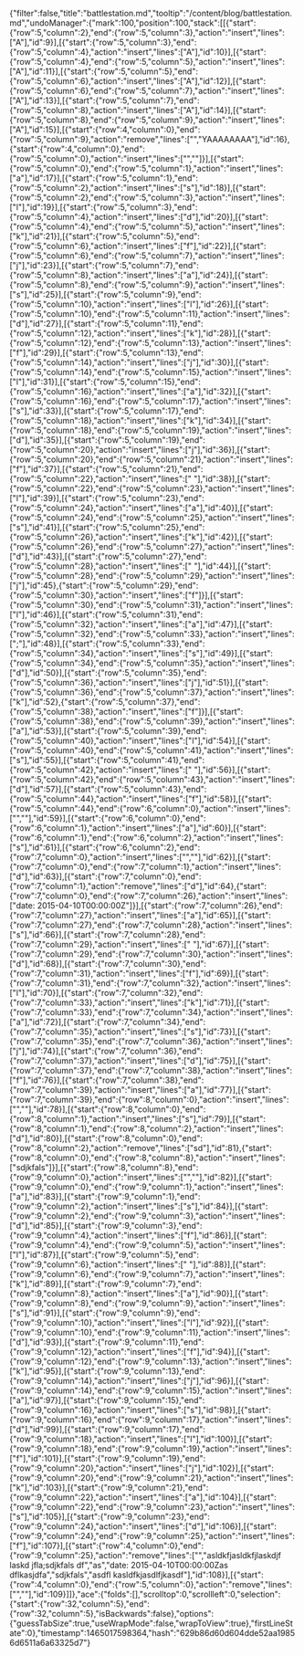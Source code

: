 {"filter":false,"title":"battlestation.md","tooltip":"/content/blog/battlestation.md","undoManager":{"mark":100,"position":100,"stack":[[{"start":{"row":5,"column":2},"end":{"row":5,"column":3},"action":"insert","lines":["A"],"id":9}],[{"start":{"row":5,"column":3},"end":{"row":5,"column":4},"action":"insert","lines":["A"],"id":10}],[{"start":{"row":5,"column":4},"end":{"row":5,"column":5},"action":"insert","lines":["A"],"id":11}],[{"start":{"row":5,"column":5},"end":{"row":5,"column":6},"action":"insert","lines":["A"],"id":12}],[{"start":{"row":5,"column":6},"end":{"row":5,"column":7},"action":"insert","lines":["A"],"id":13}],[{"start":{"row":5,"column":7},"end":{"row":5,"column":8},"action":"insert","lines":["A"],"id":14}],[{"start":{"row":5,"column":8},"end":{"row":5,"column":9},"action":"insert","lines":["A"],"id":15}],[{"start":{"row":4,"column":0},"end":{"row":5,"column":9},"action":"remove","lines":["","YAAAAAAAA"],"id":16},{"start":{"row":4,"column":0},"end":{"row":5,"column":0},"action":"insert","lines":["",""]}],[{"start":{"row":5,"column":0},"end":{"row":5,"column":1},"action":"insert","lines":["a"],"id":17}],[{"start":{"row":5,"column":1},"end":{"row":5,"column":2},"action":"insert","lines":["s"],"id":18}],[{"start":{"row":5,"column":2},"end":{"row":5,"column":3},"action":"insert","lines":["l"],"id":19}],[{"start":{"row":5,"column":3},"end":{"row":5,"column":4},"action":"insert","lines":["d"],"id":20}],[{"start":{"row":5,"column":4},"end":{"row":5,"column":5},"action":"insert","lines":["k"],"id":21}],[{"start":{"row":5,"column":5},"end":{"row":5,"column":6},"action":"insert","lines":["f"],"id":22}],[{"start":{"row":5,"column":6},"end":{"row":5,"column":7},"action":"insert","lines":["j"],"id":23}],[{"start":{"row":5,"column":7},"end":{"row":5,"column":8},"action":"insert","lines":["a"],"id":24}],[{"start":{"row":5,"column":8},"end":{"row":5,"column":9},"action":"insert","lines":["s"],"id":25}],[{"start":{"row":5,"column":9},"end":{"row":5,"column":10},"action":"insert","lines":["l"],"id":26}],[{"start":{"row":5,"column":10},"end":{"row":5,"column":11},"action":"insert","lines":["d"],"id":27}],[{"start":{"row":5,"column":11},"end":{"row":5,"column":12},"action":"insert","lines":["k"],"id":28}],[{"start":{"row":5,"column":12},"end":{"row":5,"column":13},"action":"insert","lines":["f"],"id":29}],[{"start":{"row":5,"column":13},"end":{"row":5,"column":14},"action":"insert","lines":["j"],"id":30}],[{"start":{"row":5,"column":14},"end":{"row":5,"column":15},"action":"insert","lines":["l"],"id":31}],[{"start":{"row":5,"column":15},"end":{"row":5,"column":16},"action":"insert","lines":["a"],"id":32}],[{"start":{"row":5,"column":16},"end":{"row":5,"column":17},"action":"insert","lines":["s"],"id":33}],[{"start":{"row":5,"column":17},"end":{"row":5,"column":18},"action":"insert","lines":["k"],"id":34}],[{"start":{"row":5,"column":18},"end":{"row":5,"column":19},"action":"insert","lines":["d"],"id":35}],[{"start":{"row":5,"column":19},"end":{"row":5,"column":20},"action":"insert","lines":["j"],"id":36}],[{"start":{"row":5,"column":20},"end":{"row":5,"column":21},"action":"insert","lines":["f"],"id":37}],[{"start":{"row":5,"column":21},"end":{"row":5,"column":22},"action":"insert","lines":[" "],"id":38}],[{"start":{"row":5,"column":22},"end":{"row":5,"column":23},"action":"insert","lines":["l"],"id":39}],[{"start":{"row":5,"column":23},"end":{"row":5,"column":24},"action":"insert","lines":["a"],"id":40}],[{"start":{"row":5,"column":24},"end":{"row":5,"column":25},"action":"insert","lines":["s"],"id":41}],[{"start":{"row":5,"column":25},"end":{"row":5,"column":26},"action":"insert","lines":["k"],"id":42}],[{"start":{"row":5,"column":26},"end":{"row":5,"column":27},"action":"insert","lines":["d"],"id":43}],[{"start":{"row":5,"column":27},"end":{"row":5,"column":28},"action":"insert","lines":[" "],"id":44}],[{"start":{"row":5,"column":28},"end":{"row":5,"column":29},"action":"insert","lines":["j"],"id":45},{"start":{"row":5,"column":29},"end":{"row":5,"column":30},"action":"insert","lines":["f"]}],[{"start":{"row":5,"column":30},"end":{"row":5,"column":31},"action":"insert","lines":["l"],"id":46}],[{"start":{"row":5,"column":31},"end":{"row":5,"column":32},"action":"insert","lines":["a"],"id":47}],[{"start":{"row":5,"column":32},"end":{"row":5,"column":33},"action":"insert","lines":[";"],"id":48}],[{"start":{"row":5,"column":33},"end":{"row":5,"column":34},"action":"insert","lines":["s"],"id":49}],[{"start":{"row":5,"column":34},"end":{"row":5,"column":35},"action":"insert","lines":["d"],"id":50}],[{"start":{"row":5,"column":35},"end":{"row":5,"column":36},"action":"insert","lines":["j"],"id":51}],[{"start":{"row":5,"column":36},"end":{"row":5,"column":37},"action":"insert","lines":["k"],"id":52},{"start":{"row":5,"column":37},"end":{"row":5,"column":38},"action":"insert","lines":["f"]}],[{"start":{"row":5,"column":38},"end":{"row":5,"column":39},"action":"insert","lines":["a"],"id":53}],[{"start":{"row":5,"column":39},"end":{"row":5,"column":40},"action":"insert","lines":["l"],"id":54}],[{"start":{"row":5,"column":40},"end":{"row":5,"column":41},"action":"insert","lines":["s"],"id":55}],[{"start":{"row":5,"column":41},"end":{"row":5,"column":42},"action":"insert","lines":[" "],"id":56}],[{"start":{"row":5,"column":42},"end":{"row":5,"column":43},"action":"insert","lines":["d"],"id":57}],[{"start":{"row":5,"column":43},"end":{"row":5,"column":44},"action":"insert","lines":["f"],"id":58}],[{"start":{"row":5,"column":44},"end":{"row":6,"column":0},"action":"insert","lines":["",""],"id":59}],[{"start":{"row":6,"column":0},"end":{"row":6,"column":1},"action":"insert","lines":["a"],"id":60}],[{"start":{"row":6,"column":1},"end":{"row":6,"column":2},"action":"insert","lines":["s"],"id":61}],[{"start":{"row":6,"column":2},"end":{"row":7,"column":0},"action":"insert","lines":["",""],"id":62}],[{"start":{"row":7,"column":0},"end":{"row":7,"column":1},"action":"insert","lines":["d"],"id":63}],[{"start":{"row":7,"column":0},"end":{"row":7,"column":1},"action":"remove","lines":["d"],"id":64},{"start":{"row":7,"column":0},"end":{"row":7,"column":26},"action":"insert","lines":["date: 2015-04-10T00:00:00Z"]}],[{"start":{"row":7,"column":26},"end":{"row":7,"column":27},"action":"insert","lines":["a"],"id":65}],[{"start":{"row":7,"column":27},"end":{"row":7,"column":28},"action":"insert","lines":["s"],"id":66}],[{"start":{"row":7,"column":28},"end":{"row":7,"column":29},"action":"insert","lines":[" "],"id":67}],[{"start":{"row":7,"column":29},"end":{"row":7,"column":30},"action":"insert","lines":["d"],"id":68}],[{"start":{"row":7,"column":30},"end":{"row":7,"column":31},"action":"insert","lines":["f"],"id":69}],[{"start":{"row":7,"column":31},"end":{"row":7,"column":32},"action":"insert","lines":["l"],"id":70}],[{"start":{"row":7,"column":32},"end":{"row":7,"column":33},"action":"insert","lines":["k"],"id":71}],[{"start":{"row":7,"column":33},"end":{"row":7,"column":34},"action":"insert","lines":["a"],"id":72}],[{"start":{"row":7,"column":34},"end":{"row":7,"column":35},"action":"insert","lines":["s"],"id":73}],[{"start":{"row":7,"column":35},"end":{"row":7,"column":36},"action":"insert","lines":["j"],"id":74}],[{"start":{"row":7,"column":36},"end":{"row":7,"column":37},"action":"insert","lines":["d"],"id":75}],[{"start":{"row":7,"column":37},"end":{"row":7,"column":38},"action":"insert","lines":["f"],"id":76}],[{"start":{"row":7,"column":38},"end":{"row":7,"column":39},"action":"insert","lines":["a"],"id":77}],[{"start":{"row":7,"column":39},"end":{"row":8,"column":0},"action":"insert","lines":["",""],"id":78}],[{"start":{"row":8,"column":0},"end":{"row":8,"column":1},"action":"insert","lines":["s"],"id":79}],[{"start":{"row":8,"column":1},"end":{"row":8,"column":2},"action":"insert","lines":["d"],"id":80}],[{"start":{"row":8,"column":0},"end":{"row":8,"column":2},"action":"remove","lines":["sd"],"id":81},{"start":{"row":8,"column":0},"end":{"row":8,"column":8},"action":"insert","lines":["sdjkfals"]}],[{"start":{"row":8,"column":8},"end":{"row":9,"column":0},"action":"insert","lines":["",""],"id":82}],[{"start":{"row":9,"column":0},"end":{"row":9,"column":1},"action":"insert","lines":["a"],"id":83}],[{"start":{"row":9,"column":1},"end":{"row":9,"column":2},"action":"insert","lines":["s"],"id":84}],[{"start":{"row":9,"column":2},"end":{"row":9,"column":3},"action":"insert","lines":["d"],"id":85}],[{"start":{"row":9,"column":3},"end":{"row":9,"column":4},"action":"insert","lines":["f"],"id":86}],[{"start":{"row":9,"column":4},"end":{"row":9,"column":5},"action":"insert","lines":["l"],"id":87}],[{"start":{"row":9,"column":5},"end":{"row":9,"column":6},"action":"insert","lines":[" "],"id":88}],[{"start":{"row":9,"column":6},"end":{"row":9,"column":7},"action":"insert","lines":["k"],"id":89}],[{"start":{"row":9,"column":7},"end":{"row":9,"column":8},"action":"insert","lines":["a"],"id":90}],[{"start":{"row":9,"column":8},"end":{"row":9,"column":9},"action":"insert","lines":["s"],"id":91}],[{"start":{"row":9,"column":9},"end":{"row":9,"column":10},"action":"insert","lines":["l"],"id":92}],[{"start":{"row":9,"column":10},"end":{"row":9,"column":11},"action":"insert","lines":["d"],"id":93}],[{"start":{"row":9,"column":11},"end":{"row":9,"column":12},"action":"insert","lines":["f"],"id":94}],[{"start":{"row":9,"column":12},"end":{"row":9,"column":13},"action":"insert","lines":["k"],"id":95}],[{"start":{"row":9,"column":13},"end":{"row":9,"column":14},"action":"insert","lines":["j"],"id":96}],[{"start":{"row":9,"column":14},"end":{"row":9,"column":15},"action":"insert","lines":["a"],"id":97}],[{"start":{"row":9,"column":15},"end":{"row":9,"column":16},"action":"insert","lines":["s"],"id":98}],[{"start":{"row":9,"column":16},"end":{"row":9,"column":17},"action":"insert","lines":["d"],"id":99}],[{"start":{"row":9,"column":17},"end":{"row":9,"column":18},"action":"insert","lines":["l"],"id":100}],[{"start":{"row":9,"column":18},"end":{"row":9,"column":19},"action":"insert","lines":["f"],"id":101}],[{"start":{"row":9,"column":19},"end":{"row":9,"column":20},"action":"insert","lines":["j"],"id":102}],[{"start":{"row":9,"column":20},"end":{"row":9,"column":21},"action":"insert","lines":["k"],"id":103}],[{"start":{"row":9,"column":21},"end":{"row":9,"column":22},"action":"insert","lines":["a"],"id":104}],[{"start":{"row":9,"column":22},"end":{"row":9,"column":23},"action":"insert","lines":["s"],"id":105}],[{"start":{"row":9,"column":23},"end":{"row":9,"column":24},"action":"insert","lines":["d"],"id":106}],[{"start":{"row":9,"column":24},"end":{"row":9,"column":25},"action":"insert","lines":["f"],"id":107}],[{"start":{"row":4,"column":0},"end":{"row":9,"column":25},"action":"remove","lines":["","asldkfjasldkfjlaskdjf laskd jfla;sdjkfals df","as","date: 2015-04-10T00:00:00Zas dflkasjdfa","sdjkfals","asdfl kasldfkjasdlfjkasdf"],"id":108}],[{"start":{"row":4,"column":0},"end":{"row":5,"column":0},"action":"remove","lines":["",""],"id":109}]]},"ace":{"folds":[],"scrolltop":0,"scrollleft":0,"selection":{"start":{"row":32,"column":5},"end":{"row":32,"column":5},"isBackwards":false},"options":{"guessTabSize":true,"useWrapMode":false,"wrapToView":true},"firstLineState":0},"timestamp":1465017598364,"hash":"629b86d60d604dde52aa19856d6511a6a63325d7"}